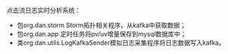 点击流日志实时分析系统：
- 包org.dan.storm Storm拓扑相关程序，从kafka中获取数据；
- 包org.dan.app  定时任务将pv/uv增量保存到mysql数据库中；
- 类org.dan.utils.LogKafkaSender模拟日志采集程序将日志数据写入kafka。

